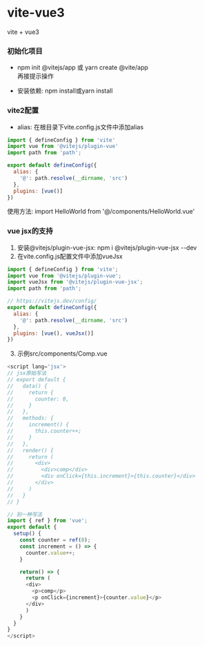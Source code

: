 # vite-vue3
vite + vue3
### 初始化项目  
* npm init @vitejs/app 或 yarn create @vite/app  
再接提示操作

* 安装依赖: npm install或yarn install

### vite2配置
* alias: 在根目录下vite.config.js文件中添加alias
```js
import { defineConfig } from 'vite'
import vue from '@vitejs/plugin-vue'
import path from 'path';

export default defineConfig({
  alias: {
    '@': path.resolve(__dirname, 'src')
  },
  plugins: [vue()]
})
```
使用方法: import HelloWorld from '@/components/HelloWorld.vue'

### vue jsx的支持
1. 安装@vitejs/plugin-vue-jsx: npm i @vitejs/plugin-vue-jsx --dev
2. 在vite.config.js配置文件中添加vueJsx
```js
import { defineConfig } from 'vite';
import vue from '@vitejs/plugin-vue';
import vueJsx from '@vitejs/plugin-vue-jsx';
import path from 'path';

// https://vitejs.dev/config/
export default defineConfig({
  alias: {
    '@': path.resolve(__dirname, 'src')
  },
  plugins: [vue(), vueJsx()]
})
```
3. 示例src/components/Comp.vue
```js
<script lang='jsx'>
// jsx原始写法
// export default {
//   data() {
//     return {
//       counter: 0,
//     }
//   },
//   methods: {
//     increment() {
//       this.counter++;
//     }
//   },
//   render() {
//     return (
//       <div>
//         <div>comp</div>
//         <div onClick={this.increment}>{this.counter}</div>
//       </div>
//     )
//   }
// }

// 别一种写法
import { ref } from 'vue';
export default {
  setup() {
    const counter = ref(0);
    const increment = () => {
      counter.value++;
    }

    return() => {
      return (
      <div>
        <p>comp</p>
        <p onClick={increment}>{counter.value}</p>
      </div>
      )
    }
  }
}
</script>
```